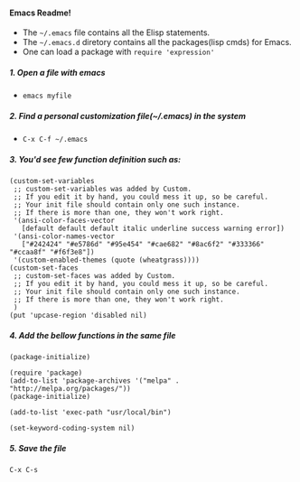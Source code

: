 #### Emacs Readme!

- The `~/.emacs` file contains all the Elisp statements.
- The `~/.emacs.d` diretory contains all the packages(lisp cmds) for Emacs.
- One can load a package with `require 'expression'`

##### 1. Open a file with emacs
- `emacs myfile`

##### 2. Find a personal customization file(~/.emacs) in the system 
- `C-x C-f ~/.emacs`

##### 3. You'd see few function definition such as: 
```common-lisp
(custom-set-variables
 ;; custom-set-variables was added by Custom.
 ;; If you edit it by hand, you could mess it up, so be careful.
 ;; Your init file should contain only one such instance.
 ;; If there is more than one, they won't work right.
 '(ansi-color-faces-vector
   [default default default italic underline success warning error])
 '(ansi-color-names-vector
   ["#242424" "#e5786d" "#95e454" "#cae682" "#8ac6f2" "#333366" "#ccaa8f" "#f6f3e8"])
 '(custom-enabled-themes (quote (wheatgrass))))
(custom-set-faces
 ;; custom-set-faces was added by Custom.
 ;; If you edit it by hand, you could mess it up, so be careful.
 ;; Your init file should contain only one such instance.
 ;; If there is more than one, they won't work right.
 )
(put 'upcase-region 'disabled nil)
```

##### 4. Add the bellow functions in the same file
```common-lisp
(package-initialize)

(require 'package)
(add-to-list 'package-archives '("melpa" . "http://melpa.org/packages/"))
(package-initialize)

(add-to-list 'exec-path "usr/local/bin")

(set-keyword-coding-system nil)
```
##### 5. Save the file
`C-x C-s`




